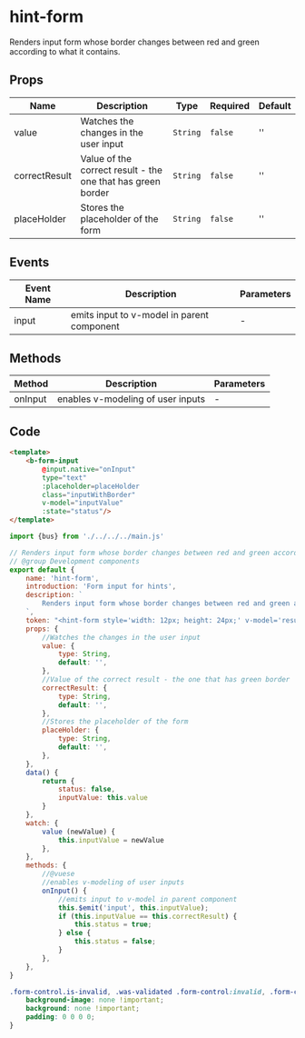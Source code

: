 # hint-form

Renders input form whose border changes between red and green according to what it contains.

## Props

<!-- @vuese:hint-form:props:start -->
|Name|Description|Type|Required|Default|
|---|---|---|---|---|
|value|Watches the changes in the user input|`String`|`false`|''|
|correctResult|Value of the correct result - the one that has green border|`String`|`false`|''|
|placeHolder|Stores the placeholder of the form|`String`|`false`|''|

<!-- @vuese:hint-form:props:end -->


## Events

<!-- @vuese:hint-form:events:start -->
|Event Name|Description|Parameters|
|---|---|---|
|input|emits input to v-model in parent component|-|

<!-- @vuese:hint-form:events:end -->


## Methods

<!-- @vuese:hint-form:methods:start -->
|Method|Description|Parameters|
|---|---|---|
|onInput|enables v-modeling of user inputs|-|

<!-- @vuese:hint-form:methods:end -->


## Code

```html
<template>
	<b-form-input
		@input.native="onInput"
		type="text"
		:placeholder=placeHolder
        class="inputWithBorder"
        v-model="inputValue"
        :state="status"/>    
</template>
```

```js
import {bus} from './../../../main.js'

// Renders input form whose border changes between red and green according to what it contains.
// @group Development components
export default {
	name: 'hint-form',
	introduction: 'Form input for hints',
	description: `
		Renders input form whose border changes between red and green according to what it contains.
	`,
	token: "<hint-form style='width: 12px; height: 24px;' v-model='resultsOfUnitInputs[index]' :correctResult='correct'/>",
	props: {
		//Watches the changes in the user input
		value: {
			type: String,
			default: '',
		},
		//Value of the correct result - the one that has green border
		correctResult: {
			type: String,
			default: '',
		},
		//Stores the placeholder of the form
		placeHolder: {
			type: String,
			default: '',
		},
	},
	data() {
		return {
			status: false,
			inputValue: this.value
		}
	},
	watch: {
		value (newValue) {
			this.inputValue = newValue
		},
	},
	methods: {
		//@vuese
		//enables v-modeling of user inputs
		onInput() {
			//emits input to v-model in parent component
			this.$emit('input', this.inputValue);			
			if (this.inputValue == this.correctResult) {
				this.status = true;
			} else {
				this.status = false;
			}				
		},			
	},
}
```

```css
.form-control.is-invalid, .was-validated .form-control:invalid, .form-control.is-valid, .was-validated .form-control:valid {
	background-image: none !important;
	background: none !important;	
	padding: 0 0 0 0;	
}
```
